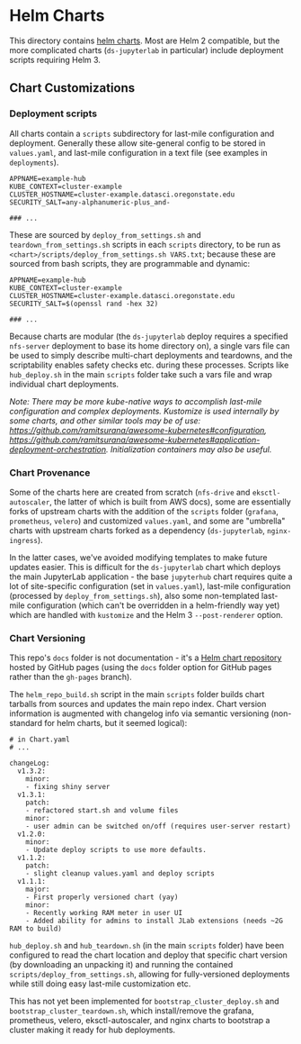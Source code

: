 # Helm Charts

This directory contains [helm charts](https://helm.sh/). Most are Helm 2 compatible, 
but the more complicated charts (`ds-jupyterlab` in particular) include deployment scripts requiring Helm 3. 

## Chart Customizations

### Deployment scripts

All charts contain a `scripts` subdirectory for last-mile configuration and deployment. Generally these allow site-general config to be
stored in `values.yaml`, and last-mile configuration in a text file (see examples in `deployments`). 

```
APPNAME=example-hub
KUBE_CONTEXT=cluster-example           
CLUSTER_HOSTNAME=cluster-example.datasci.oregonstate.edu
SECURITY_SALT=any-alphanumeric-plus_and-

### ...
```

These are sourced by `deploy_from_settings.sh` and `teardown_from_settings.sh` scripts in each `scripts` directory, to be run as `<chart>/scripts/deploy_from_settings.sh VARS.txt`; because these are sourced from bash scripts, they are programmable and dynamic:

```
APPNAME=example-hub
KUBE_CONTEXT=cluster-example           
CLUSTER_HOSTNAME=cluster-example.datasci.oregonstate.edu
SECURITY_SALT=$(openssl rand -hex 32)

### ...
```

Because charts are modular (the `ds-jupyterlab` deploy requires a specified `nfs-server` deployment to base its home directory on), a single vars file can be used to simply describe multi-chart deployments and teardowns, and the scriptability enables safety checks etc. during these processes. Scripts like `hub_deploy.sh` in the main `scripts` folder take such a vars file and wrap individual chart deployments.

*Note: There may be more kube-native ways to accomplish last-mile configuration and complex deployments. Kustomize is used internally by some charts, and other similar tools may be of use: https://github.com/ramitsurana/awesome-kubernetes#configuration, https://github.com/ramitsurana/awesome-kubernetes#application-deployment-orchestration. Initialization containers may also be useful.*

### Chart Provenance

Some of the charts here are created from scratch (`nfs-drive` and `eksctl-autoscaler`, the latter of which is built from AWS docs), 
some are essentially forks of upstream charts with the addition of the `scripts` folder (`grafana`, `prometheus`, `velero`) and customized `values.yaml`, and some are "umbrella" charts with upstream charts forked as a dependency (`ds-jupyterlab`, `nginx-ingress`). 

In the latter cases, we've avoided modifying templates to make future updates easier. This is difficult for the `ds-jupyterlab` chart which deploys the main JupyterLab application - the base `jupyterhub` chart requires quite a lot of site-specific configuration (set in `values.yaml`), last-mile configuration (processed by `deploy_from_settings.sh`), also some non-templated last-mile configuration (which can't be overridden in a helm-friendly way yet) which are handled with `kustomize` and the Helm 3 `--post-renderer` option. 

### Chart Versioning

This repo's `docs` folder is not documentation - it's a [Helm chart repository](https://medium.com/@mattiaperi/create-a-public-helm-chart-repository-with-github-pages-49b180dbb417) hosted by GitHub pages (using the `docs` folder option for GitHub pages rather than the `gh-pages` branch).

The `helm_repo_build.sh` script in the main `scripts` folder builds chart tarballs from sources and updates the main repo index. Chart version information is augmented with changelog info via semantic versioning (non-standard for helm charts, but it seemed logical):

```
# in Chart.yaml
# ...

changeLog:
  v1.3.2:
    minor:
    - fixing shiny server
  v1.3.1:
    patch:
    - refactored start.sh and volume files
    minor: 
    - user admin can be switched on/off (requires user-server restart)
  v1.2.0:
    minor: 
    - Update deploy scripts to use more defaults.
  v1.1.2:
    patch: 
    - slight cleanup values.yaml and deploy scripts
  v1.1.1: 
    major:
    - First properly versioned chart (yay)
    minor:
    - Recently working RAM meter in user UI
    - Added ability for admins to install JLab extensions (needs ~2G RAM to build)
```

`hub_deploy.sh` and `hub_teardown.sh` (in the main `scripts` folder) have been configured to read the chart location and deploy that specific chart version (by downloading an unpacking it) and running the contained `scripts/deploy_from_settings.sh`, allowing for fully-versioned deployments while still doing easy last-mile customization etc. 

This has not yet been implemented for `bootstrap_cluster_deploy.sh` and `bootstrap_cluster_teardown.sh`, which install/remove the grafana, prometheus, velero, eksctl-autoscaler, and nginx charts to bootstrap a cluster making it ready for hub deployments. 

